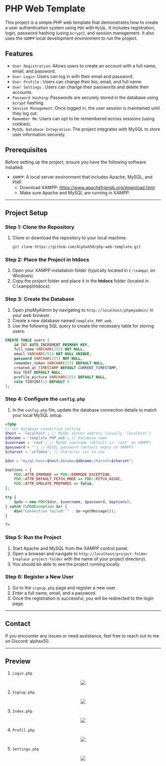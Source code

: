 # PHP Web Template

This project is a simple PHP web template that demonstrates how to create a user authentication system using ```PDO``` with ```MySQL```. It includes registration, login, password hashing (using ```bcrypt```), and session management. It also uses the ```XAMPP``` local development environment to run the project.

## Features

- ```User Registration```: Allows users to create an account with a full name, email, and password.
- ```User Login```: Users can log in with their email and password.
- ```User Profile``` : Users can change their bio, email, and full name.
- ```User Settings``` : Users can change their passwords and delete their accounts.
- ```Password Hashing```: Passwords are securely stored in the database using ```bcrypt``` hashing.
- ```Session Management```: Once logged in, the user session is maintained until they log out.
- ```Remember Me```: Users can opt to be remembered across sessions (using cookies).
- ```MySQL Database Integration```: The project integrates with MySQL to store user information securely.

## Prerequisites

Before setting up the project, ensure you have the following software installed:

- ```XAMPP```: A local server environment that includes Apache, MySQL, and PHP.
  - Download XAMPP: https://www.apachefriends.org/download.html
  - Make sure Apache and MySQL are running in XAMPP.

---

## Project Setup

### Step 1: Clone the Repository

1. Clone or download the repository to your local machine.

   ```bash
   git clone https://github.com/AlphaX50/php-web-template.git
   ```
### Step 2: Place the Project in **htdocs**

1. Open your XAMPP installation folder (typically located in ```C:\xampp\``` on Windows).
2. Copy the project folder and place it in the **htdocs** folder (located in C:\xampp\htdocs\).   

### Step 3: Create the Database

1. Open phpMyAdmin by navigating to ```http://localhost/phpmyadmin/``` in your web browser.
2. Create a new database named ```template_PHP_web```.
3. Use the following SQL query to create the necessary table for storing users:

```sql
CREATE TABLE users (
    id INT AUTO_INCREMENT PRIMARY KEY,
    full_name VARCHAR(255) NOT NULL,
    email VARCHAR(255) NOT NULL UNIQUE,
    password VARCHAR(255) NOT NULL,
    remember_token VARCHAR(255) DEFAULT NULL,
    created_at TIMESTAMP DEFAULT CURRENT_TIMESTAMP,
    bio TEXT DEFAULT NULL,
    profile_picture VARCHAR(255) DEFAULT NULL,
    role TINYINT(1) DEFAULT 0
);
```
### Step 4: Configure the ```config.php```

1. In the ```config.php``` file, update the database connection details to match your local MySQL setup:

```php
<?php
// Set database connection setting
$host = 'localhost'; // MySQL server address (usually 'localhost')
$dbname = 'template_PHP_web'; // Database name
$username = 'root'; // MySQL username (default is 'root' on XAMPP)
$password = ''; // MySQL password (default empty on XAMPP)
$charset = 'utf8mb4'; // Character set to use

$dsn = "mysql:host=$host;dbname=$dbname;charset=$charset";

$options = [
    PDO::ATTR_ERRMODE => PDO::ERRMODE_EXCEPTION,
    PDO::ATTR_DEFAULT_FETCH_MODE => PDO::FETCH_ASSOC,
    PDO::ATTR_EMULATE_PREPARES => false,
];

try {
    $pdo = new PDO($dsn, $username, $password, $options);
} catch (\PDOException $e) {
    die("Connection failed: " . $e->getMessage());
}

?>
```
### Step 5: Run the Project

1. Start Apache and MySQL from the XAMPP control panel.
2. Open a browser and navigate to ```http://localhost/project-folder``` (```replace project-folder``` with the name of your project directory).
3. You should be able to see the project running locally.

### Step 6: Register a New User

1. Go to the ```signup.php``` page and register a new user.
2. Enter a full name, email, and a password.
3. Once the registration is successful, you will be redirected to the login page.

---

## Contact

If you encounter any issues or need assistance, feel free to reach out to me on Discord: alphax50.

---

## Preview 

1. ```Login.php```

<center><img src="https://cdn.discordapp.com/attachments/1221910095193964715/1315044213049659453/Screenshot_11.png?ex=6755f9dc&is=6754a85c&hm=34a60c8436b7aa2bd7f0bd3ab678ee38561bd0d5e98ff9b469695bbb4e133dce&"/></center>

2. ```Signup.php```

<center><img src="https://cdn.discordapp.com/attachments/1221910095193964715/1315044213422948393/Screenshot_15.png?ex=6755f9dc&is=6754a85c&hm=94f206141d14fa601f4f2916d32503e80e8dcb02f8dcaa84071a7de3772ac0fb&"/></center>

3. ```Index.php```

<center><img src="https://cdn.discordapp.com/attachments/1257408385918173197/1314693259238309940/Screenshot_4.png?ex=6754b302&is=67536182&hm=31d12e8d95fe6524b0787628c2193687093bbb633aa062f37331277dad563b39&"/></center>

4. ```Profil.php```

<center><img src="https://cdn.discordapp.com/attachments/1221910095193964715/1315044214064807946/Screenshot_10.png?ex=6755f9dc&is=6754a85c&hm=817c58d944c8606dedf297ad3e069088f0136821694e2fb1631affe8a13cb7d7&"/></center>

5. ```Settings.php```

<center><img src="https://cdn.discordapp.com/attachments/1221910095193964715/1315044219362213948/Screenshot_14.png?ex=6755f9de&is=6754a85e&hm=c78fcd4e05e1204f897f2be045bb44f430f9aae318ed2abc887cf35436a673e8&"/></center>